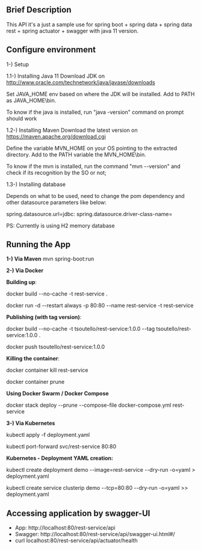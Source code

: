 ## Brief Description

This API it's a just a sample use for spring boot + spring data + spring data rest + spring actuator + swagger with java 11 version.

## Configure environment
1-) Setup

1.1-) Installing Java 11
Download JDK on http://www.oracle.com/technetwork/java/javase/downloads

Set JAVA_HOME env based on where the JDK will be installed. Add to PATH as JAVA_HOME\bin. 

To know if the java is installed, run "java -version" command on prompt should work 

1.2-) Installing Maven
Download the latest version on https://maven.apache.org/download.cgi

Define the variable MVN_HOME on your OS pointing to the extracted directory. Add to the PATH variable the MVN_HOME\bin.

To know if the mvn is installed, run the command "mvn --version" and check if its recognition by the SO or not;

1.3-) Installing database

Depends on what to be used, need to change the pom dependency and other datasource parameters like below:

spring.datasource.url=jdbc:
spring.datasource.driver-class-name=

PS: Currently is using H2 memory database

## Running the App

**1-) Via Maven**
mvn spring-boot:run

**2-) Via Docker**

**Building up**:

docker build --no-cache -t rest-service .

docker run -d --restart always -p 80:80 --name rest-service -t rest-service

**Publishing (with tag version)**:

docker build --no-cache -t tsoutello/rest-service:1.0.0 --tag tsoutello/rest-service:1.0.0 .

docker push tsoutello/rest-service:1.0.0

**Killing the container**:

docker container kill rest-service

docker container prune

**Using Docker Swarm / Docker Compose**

docker stack deploy --prune --compose-file docker-compose.yml rest-service

**3-) Via Kubernetes**

kubectl apply -f deployment.yaml

kubectl port-forward svc/rest-service 80:80

**Kubernetes - Deployment YAML creation:**

kubectl create deployment demo --image=rest-service --dry-run -o=yaml > deployment.yaml 

kubectl create service clusterip demo --tcp=80:80 --dry-run -o=yaml >> deployment.yaml


## Accessing application by swagger-UI

- App: http://localhost:80/rest-service/api  
- Swagger: http://localhost:80/rest-service/api/swagger-ui.html#/
- curl localhost:80/rest-service/api/actuator/health